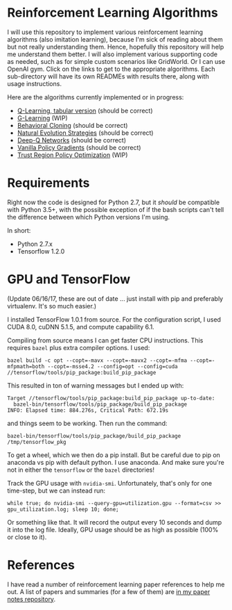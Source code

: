 # Reinforcement Learning Algorithms

I will use this repository to implement various reinforcement learning
algorithms (also imitation learning), because I'm sick of reading about them but
not really understanding them.  Hence, hopefully this repository will help me
understand them better. I will also implement various supporting code as needed,
such as for simple custom scenarios like GridWorld. Or I can use OpenAI gym.
Click on the links to get to the appropriate algorithms. Each sub-directory will
have its own READMEs with results there, along with usage instructions.

Here are the algorithms currently implemented or in progress:

- [Q-Learning, tabular version](https://github.com/DanielTakeshi/rl_algorithms/tree/master/q_learning) (should be correct)
- [G-Learning](https://github.com/DanielTakeshi/rl_algorithms/tree/master/g_learning) (WIP)
- [Behavioral Cloning](https://github.com/DanielTakeshi/rl_algorithms/tree/master/bc) (should be correct)
- [Natural Evolution Strategies](https://github.com/DanielTakeshi/rl_algorithms/tree/master/es) (should be correct)
- [Deep-Q Networks](https://github.com/DanielTakeshi/rl_algorithms/tree/master/dqn) (should be correct)
- [Vanilla Policy Gradients](https://github.com/DanielTakeshi/rl_algorithms/tree/master/vpg) (should be correct)
- [Trust Region Policy Optimization](https://github.com/DanielTakeshi/rl_algorithms/tree/master/trpo) (WIP)

# Requirements

Right now the code is designed for Python 2.7, but it *should* be compatible
with Python 3.5+, with the possible exception of if the bash scripts can't tell
the difference between which Python versions I'm using.

In short:

- Python 2.7.x
- Tensorflow 1.2.0


# GPU and TensorFlow 

(Update 06/16/17, these are out of date ... just install with pip and preferably
virtualenv. It's so much easier.)

I installed TensorFlow 1.0.1 from source.  For the configuration script, I used
CUDA 8.0, cuDNN 5.1.5, and compute capability 6.1.

Compiling from source means I can get faster CPU instructions. This requires
`bazel` plus extra compiler options. I used:

```
bazel build -c opt --copt=-mavx --copt=-mavx2 --copt=-mfma --copt=-mfpmath=both --copt=-msse4.2 --config=opt --config=cuda //tensorflow/tools/pip_package:build_pip_package
```

This resulted in ton of warning messages but I ended up with:

```
Target //tensorflow/tools/pip_package:build_pip_package up-to-date:
  bazel-bin/tensorflow/tools/pip_package/build_pip_package
INFO: Elapsed time: 884.276s, Critical Path: 672.19s
```

and things seem to be working. Then run the command:

```
bazel-bin/tensorflow/tools/pip_package/build_pip_package /tmp/tensorflow_pkg
```

To get a wheel, which we then do a pip install. But be careful due to pip on
anaconda vs pip with default python. I use anaconda. And make sure you're not in
either the `tensorflow` or the `bazel` directories!

Track the GPU usage with `nvidia-smi`. Unfortunately, that's only for one
time-step, but we can instead run:

```
while true; do nvidia-smi --query-gpu=utilization.gpu --format=csv >> gpu_utilization.log; sleep 10; done;
```

Or something like that. It will record the output every 10 seconds and dump it
into the log file. Ideally, GPU usage should be as high as possible (100% or
close to it).

# References

I have read a number of reinforcement learning paper references to help me out.
A list of papers and summaries (for a few of them) are [in my paper notes
repository](https://github.com/DanielTakeshi/Paper_Notes).
